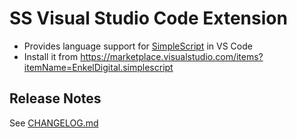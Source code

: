 # SS Visual Studio Code Extension
- Provides language support for [SimpleScript](https://github.com/Jaimeloeuf/SS) in VS Code
- Install it from <https://marketplace.visualstudio.com/items?itemName=EnkelDigital.simplescript>


<!-- ## Features
Describe specific features of your extension including screenshots of your extension in action. -->


<!-- ## Requirements
If you have any requirements or dependencies, add a section describing those and how to install and configure them. -->


<!-- ## Extension Settings
Include if your extension adds any VS Code settings through the `contributes.configuration` extension point.  
This extension contributes the following settings:
- `myExtension.enable`: enable/disable this extension -->


<!-- ## Known Issues
Calling out known issues can help limit users opening duplicate issues against your extension. -->


## Release Notes
See [CHANGELOG.md](./CHANGELOG.md)